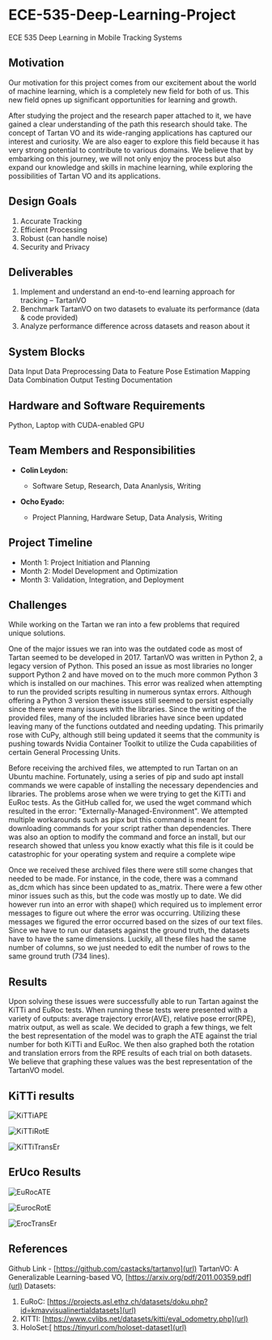 # ECE-535-Deep-Learning-Project
ECE 535 Deep Learning in Mobile Tracking Systems


## Motivation
Our motivation for this project comes from our excitement about the world of machine learning, which is a completely new field for both of us. This new field opnes up significant opportunities for learning and growth.

After studying the project and the research paper attached to it, we have gained a clear understanding of the path this research should take. The concept of Tartan VO and its wide-ranging applications has captured our interest and curiosity. We are also eager to explore this field because it has very strong potential to contribute to various domains. We believe that by embarking on this journey, we will not only enjoy the process but also expand our knowledge and skills in machine learning, while exploring the possibilities of Tartan VO and its applications.

## Design Goals
1. Accurate Tracking
2. Efficient Processing
3. Robust (can handle noise)
4. Security and Privacy


## Deliverables
1. Implement and understand an end-to-end learning approach for tracking – TartanVO
2. Benchmark TartanVO on two datasets to evaluate its performance (data & code provided) 
3. Analyze performance difference across datasets and reason about it

## System Blocks
Data Input
Data Preprocessing
Data to Feature
Pose Estimation
Mapping
Data Combination
Output
Testing
Documentation


## Hardware and Software Requirements
Python, Laptop with CUDA-enabled GPU


## Team Members and Responsibilities
- **Colin Leydon:** 
  - Software Setup, Research, Data Ananlysis, Writing

- **Ocho Eyado:** 
  - Project Planning, Hardware Setup, Data Analysis, Writing


## Project Timeline
- Month 1: Project Initiation and Planning
- Month 2: Model Development and Optimization
- Month 3: Validation, Integration, and Deployment

## Challenges
While working on the Tartan we ran into a few problems that required unique solutions. 

One of the major issues we ran into was the outdated code as most of Tartan seemed to be developed in 2017. TartanVO was written in Python 2, a legacy version of Python. This posed an issue as most libraries no longer support Python 2 and have moved on to the much more common Python 3 which is installed on our machines. This error was realized when attempting to run the provided scripts resulting in numerous syntax errors. Although offering a Python 3 version these issues still seemed to persist especially since there were many issues with the libraries. Since the writing of the provided files, many of the included libraries have since been updated leaving many of the functions outdated and needing updating. This primarily rose with CuPy, although still being updated it seems that the community is pushing towards Nvidia Container Toolkit to utilize the Cuda capabilities of certain General Processing Units.

Before receiving the archived files, we attempted to run Tartan on an Ubuntu machine. Fortunately, using a series of pip and sudo apt install commands we were capable of installing the necessary dependencies and libraries. The problems arose when we were trying to get the KiTTi and EuRoc tests. As the GitHub called for, we used the wget command which resulted in the error: "Externally-Managed-Environment". We attempted multiple workarounds such as pipx but this command is meant for downloading commands for your script rather than dependencies. There was also an option to modify the command and force an install, but our research showed that unless you know exactly what this file is it could be catastrophic for your operating system and require a complete wipe

Once we received these archived files there were still some changes that needed to be made. For instance, in the code, there was a command as_dcm which has since been updated to as_matrix. There were a few other minor issues such as this, but the code was mostly up to date. We did however run into an error with shape() which required us to implement error messages to figure out where the error was occurring. Utilizing these messages we figured the error occurred based on the sizes of our text files. Since we have to run our datasets against the ground truth, the datasets have to have the same dimensions. Luckily, all these files had the same number of columns, so we just needed to edit the number of rows to the same ground truth (734 lines).

## Results
Upon solving these issues were successfully able to run Tartan against the KiTTi and EuRoc tests. When running these tests were presented with a variety of outputs: average trajectory error(AVE), relative pose error(RPE), matrix output, as well as scale. We decided to graph a few things, we felt the best representation of the model was to graph the ATE against the trial number for both KiTTi and EuRoc. We then also graphed both the rotation and translation errors from the RPE results of each trial on both datasets. We believe that graphing these values was the best representation of the TartanVO model.

## KiTTi results
![KiTTiAPE](https://github.com/ochoeyado/ECE-535-Deep-Learning-Project/assets/146108540/eb19655a-6aa9-4315-a910-657b4b2bd23e)

![KiTTiRotE](https://github.com/ochoeyado/ECE-535-Deep-Learning-Project/assets/146108540/3ec34e17-5bf0-4b33-bc0d-de590f3abd58)

![KiTTiTransEr](https://github.com/ochoeyado/ECE-535-Deep-Learning-Project/assets/146108540/1a1e548d-df80-48b4-afa8-617dd04f3b9a)


## ErUco Results
![EuRocATE](https://github.com/ochoeyado/ECE-535-Deep-Learning-Project/assets/146108540/0b3f3710-a870-4fc8-ac45-1ff928d66954)

![EurocRotE](https://github.com/ochoeyado/ECE-535-Deep-Learning-Project/assets/146108540/bc8c3107-93a2-433a-8fc2-1bf740baaa76)

![ErocTransEr](https://github.com/ochoeyado/ECE-535-Deep-Learning-Project/assets/146108540/e8486932-ff47-43c2-bf08-8bd01c945586)


## References
Github Link - [https://github.com/castacks/tartanvo](url)
TartanVO: A Generalizable Learning-based VO, [https://arxiv.org/pdf/2011.00359.pdf](url)
Datasets:
1. EuRoC: [https://projects.asl.ethz.ch/datasets/doku.php?id=kmavvisualinertialdatasets](url)
2. KITTI: [https://www.cvlibs.net/datasets/kitti/eval_odometry.php](url)
3. HoloSet:[ https://tinyurl.com/holoset-dataset](url)

